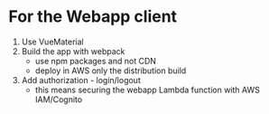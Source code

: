 # For the Webapp client
1. Use VueMaterial
2. Build the app with webpack 
	- use npm packages and not CDN
	- deploy in AWS only the distribution build
3. Add authorization - login/logout
	- this means securing the webapp Lambda function with AWS IAM/Cognito
